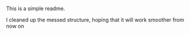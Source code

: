 This is a simple readme.

I cleaned up the messed structure, hoping that it will work smoother from now on
